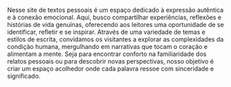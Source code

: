 Nesse site de textos pessoais é um espaço dedicado à expressão autêntica e à conexão emocional. 
Aqui, busco compartilhar experiências, reflexões e histórias de vida genuínas, oferecendo aos leitores uma oportunidade de se identificar, refletir e se inspirar.
Através de uma variedade de temas e estilos de escrita, convidamos os visitantes a explorar as complexidades da condição humana, mergulhando em narrativas 
que tocam o coração e alimentam a mente. Seja para encontrar conforto na familiaridade dos relatos pessoais ou para descobrir novas perspectivas,
nosso objetivo é criar um espaço acolhedor onde cada palavra ressoe com sinceridade e significado.


